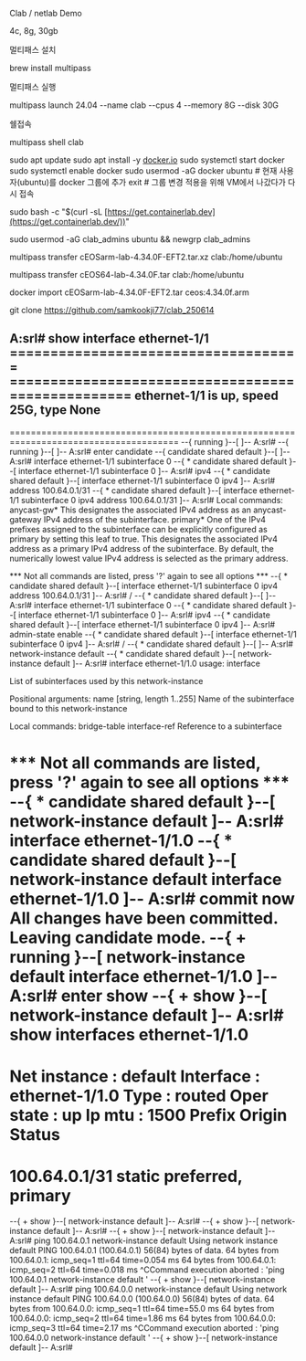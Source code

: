 Clab / netlab Demo

4c, 8g, 30gb

멀티패스 설치

brew install multipass

멀티패스 실행

multipass launch 24.04 --name clab --cpus 4 --memory 8G --disk 30G

쉘접속

multipass shell clab

sudo apt update
sudo apt install -y [docker.io](http://docker.io/)
sudo systemctl start docker
sudo systemctl enable docker
sudo usermod -aG docker ubuntu # 현재 사용자(ubuntu)를 docker 그룹에 추가
exit # 그룹 변경 적용을 위해 VM에서 나갔다가 다시 접속

sudo bash -c "$(curl -sL [https://get.containerlab.dev](https://get.containerlab.dev/))"

sudo usermod -aG clab_admins ubuntu && newgrp clab_admins

multipass transfer cEOSarm-lab-4.34.0F-EFT2.tar.xz clab:/home/ubuntu

multipass transfer cEOS64-lab-4.34.0F.tar clab:/home/ubuntu

docker import cEOSarm-lab-4.34.0F-EFT2.tar ceos:4.34.0f.arm

git clone https://github.com/samkookji77/clab_250614











A:srl# show interface ethernet-1/1
==================================== ==================================================
ethernet-1/1 is up, speed 25G, type None
--------------------------------------------------------------------------------------
======================================================================================
--{ running }--[  ]--
A:srl#
--{ running }--[  ]--
A:srl# enter candidate
--{ candidate shared default }--[  ]--
A:srl# interface ethernet-1/1 subinterface 0
--{ * candidate shared default }--[ interface ethernet-1/1 subinterface 0 ]--
A:srl# ipv4
--{ * candidate shared default }--[ interface ethernet-1/1 subinterface 0 ipv4 ]--
A:srl# address 100.64.0.1/31
--{ * candidate shared default }--[ interface ethernet-1/1 subinterface 0 ipv4 address
 100.64.0.1/31 ]--
A:srl#
Local commands:
  anycast-gw*       This designates the associated IPv4 address as an anycast-gateway
                    IPv4 address of the subinterface.
  primary*          One of the IPv4 prefixes assigned to the subinterface can be
                    explicitly configured as primary by setting this leaf to true.
                    This designates the associated IPv4 address as a primary IPv4
                    address of the subinterface. By default, the numerically lowest
                    value IPv4 address is selected as the primary address.

*** Not all commands are listed, press '?' again to see all options ***
--{ * candidate shared default }--[ interface ethernet-1/1 subinterface 0 ipv4 address
 100.64.0.1/31 ]--
A:srl# /
--{ * candidate shared default }--[  ]--
A:srl# interface ethernet-1/1 subinterface 0
--{ * candidate shared default }--[ interface ethernet-1/1 subinterface 0 ]--
A:srl# ipv4
--{ * candidate shared default }--[ interface ethernet-1/1 subinterface 0 ipv4 ]--
A:srl# admin-state enable
--{ * candidate shared default }--[ interface ethernet-1/1 subinterface 0 ipv4 ]--
A:srl# /
--{ * candidate shared default }--[  ]--
A:srl# network-instance default
--{ * candidate shared default }--[ network-instance default ]--
A:srl# interface ethernet-1/1.0
usage: interface <name>

List of subinterfaces used by this network-instance

Positional arguments:
  name              [string, length 1..255] Name of the subinterface bound to this
                    network-instance

Local commands:
  bridge-table
  interface-ref     Reference to a subinterface

*** Not all commands are listed, press '?' again to see all options ***
--{ * candidate shared default }--[ network-instance default ]--
A:srl# interface ethernet-1/1.0
--{ * candidate shared default }--[ network-instance default interface ethernet-1/1.0
]--
A:srl# commit now
All changes have been committed. Leaving candidate mode.
--{ + running }--[ network-instance default interface ethernet-1/1.0 ]--
A:srl# enter show
--{ + show }--[ network-instance default ]--
A:srl# show interfaces ethernet-1/1.0
======================================================================================
Net instance    : default
Interface       : ethernet-1/1.0
Type            : routed
Oper state      : up
Ip mtu          : 1500
  Prefix                             Origin     Status
  ===============================================================================
  100.64.0.1/31                      static     preferred, primary
======================================================================================
--{ + show }--[ network-instance default ]--
A:srl#
--{ + show }--[ network-instance default ]--
A:srl#
--{ + show }--[ network-instance default ]--
A:srl# ping 100.64.0.1 network-instance default
Using network instance default
PING 100.64.0.1 (100.64.0.1) 56(84) bytes of data.
64 bytes from 100.64.0.1: icmp_seq=1 ttl=64 time=0.054 ms
64 bytes from 100.64.0.1: icmp_seq=2 ttl=64 time=0.018 ms
^CCommand execution aborted : 'ping 100.64.0.1 network-instance default '
--{ + show }--[ network-instance default ]--
A:srl# ping 100.64.0.0 network-instance default
Using network instance default
PING 100.64.0.0 (100.64.0.0) 56(84) bytes of data.
64 bytes from 100.64.0.0: icmp_seq=1 ttl=64 time=55.0 ms
64 bytes from 100.64.0.0: icmp_seq=2 ttl=64 time=1.86 ms
64 bytes from 100.64.0.0: icmp_seq=3 ttl=64 time=2.17 ms
^CCommand execution aborted : 'ping 100.64.0.0 network-instance default '
--{ + show }--[ network-instance default ]--
A:srl#
